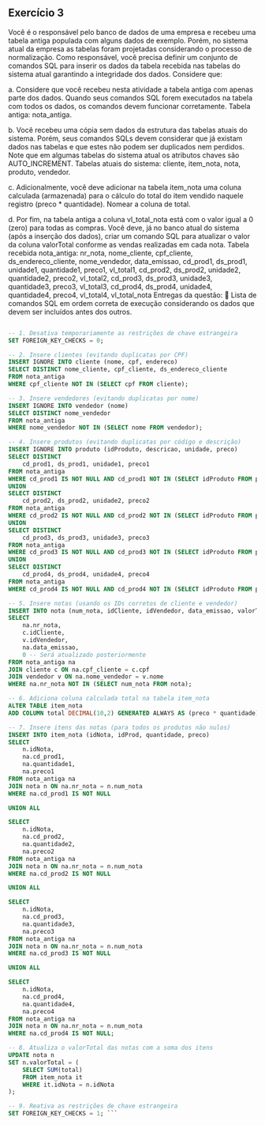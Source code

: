 ## Exercício 3
Você é o responsável pelo banco de dados de uma empresa e recebeu uma tabela antiga populada com alguns dados de exemplo. Porém, no sistema atual da empresa as tabelas foram projetadas considerando o processo de normalização. Como responsável, você precisa definir um conjunto de comandos SQL para inserir os dados da tabela recebida nas tabelas do sistema atual garantindo a integridade dos dados. Considere que:

a. Considere que você recebeu nesta atividade a tabela antiga com apenas parte dos dados. Quando seus comandos SQL forem executados na tabela com todos os dados, os comandos devem funcionar corretamente. Tabela antiga: nota_antiga.

b. Você recebeu uma cópia sem dados da estrutura das tabelas atuais do sistema. Porém, seus comandos SQLs devem considerar que já existam dados nas tabelas e que estes não podem ser duplicados nem perdidos. Note que em algumas tabelas do sistema atual os atributos chaves são AUTO_INCREMENT. Tabelas atuais do sistema: cliente, item_nota, nota, produto, vendedor.

c. Adicionalmente, você deve adicionar na tabela item_nota uma coluna calculada (armazenada) para o cálculo do total do item vendido naquele registro (preco * quantidade). Nomear a coluna de total.

d. Por fim, na tabela antiga a coluna vl_total_nota está com o valor igual a 0 (zero) para todas as compras. Você deve, já no banco atual do sistema (após a inserção dos dados), criar um comando SQL para atualizar o valor da coluna valorTotal conforme as vendas realizadas em cada nota.
Tabela recebida
nota_antiga:
nr_nota, nome_cliente, cpf_cliente, ds_endereco_cliente, nome_vendedor, data_emissao,
cd_prod1, ds_prod1, unidade1, quantidade1, preco1, vl_total1,
cd_prod2, ds_prod2, unidade2, quantidade2, preco2, vl_total2,
cd_prod3, ds_prod3, unidade3, quantidade3, preco3, vl_total3,
cd_prod4, ds_prod4, unidade4, quantidade4, preco4, vl_total4,
vl_total_nota
Entregas da questão:
 Lista de comandos SQL em ordem correta de execução considerando os dados que devem ser incluídos antes dos outros.


```sql

-- 1. Desativa temporariamente as restrições de chave estrangeira
SET FOREIGN_KEY_CHECKS = 0;

-- 2. Insere clientes (evitando duplicatas por CPF)
INSERT IGNORE INTO cliente (nome, cpf, endereco)
SELECT DISTINCT nome_cliente, cpf_cliente, ds_endereco_cliente
FROM nota_antiga
WHERE cpf_cliente NOT IN (SELECT cpf FROM cliente);

-- 3. Insere vendedores (evitando duplicatas por nome)
INSERT IGNORE INTO vendedor (nome)
SELECT DISTINCT nome_vendedor
FROM nota_antiga
WHERE nome_vendedor NOT IN (SELECT nome FROM vendedor);

-- 4. Insere produtos (evitando duplicatas por código e descrição)
INSERT IGNORE INTO produto (idProduto, descricao, unidade, preco)
SELECT DISTINCT 
    cd_prod1, ds_prod1, unidade1, preco1
FROM nota_antiga
WHERE cd_prod1 IS NOT NULL AND cd_prod1 NOT IN (SELECT idProduto FROM produto)
UNION
SELECT DISTINCT 
    cd_prod2, ds_prod2, unidade2, preco2
FROM nota_antiga
WHERE cd_prod2 IS NOT NULL AND cd_prod2 NOT IN (SELECT idProduto FROM produto)
UNION
SELECT DISTINCT 
    cd_prod3, ds_prod3, unidade3, preco3
FROM nota_antiga
WHERE cd_prod3 IS NOT NULL AND cd_prod3 NOT IN (SELECT idProduto FROM produto)
UNION
SELECT DISTINCT 
    cd_prod4, ds_prod4, unidade4, preco4
FROM nota_antiga
WHERE cd_prod4 IS NOT NULL AND cd_prod4 NOT IN (SELECT idProduto FROM produto);

-- 5. Insere notas (usando os IDs corretos de cliente e vendedor)
INSERT INTO nota (num_nota, idCliente, idVendedor, data_emissao, valorTotal)
SELECT 
    na.nr_nota,
    c.idCliente,
    v.idVendedor,
    na.data_emissao,
    0 -- Será atualizado posteriormente
FROM nota_antiga na
JOIN cliente c ON na.cpf_cliente = c.cpf
JOIN vendedor v ON na.nome_vendedor = v.nome
WHERE na.nr_nota NOT IN (SELECT num_nota FROM nota);

-- 6. Adiciona coluna calculada total na tabela item_nota
ALTER TABLE item_nota
ADD COLUMN total DECIMAL(10,2) GENERATED ALWAYS AS (preco * quantidade) STORED;

-- 7. Insere itens das notas (para todos os produtos não nulos)
INSERT INTO item_nota (idNota, idProd, quantidade, preco)
SELECT 
    n.idNota,
    na.cd_prod1,
    na.quantidade1,
    na.preco1
FROM nota_antiga na
JOIN nota n ON na.nr_nota = n.num_nota
WHERE na.cd_prod1 IS NOT NULL

UNION ALL

SELECT 
    n.idNota,
    na.cd_prod2,
    na.quantidade2,
    na.preco2
FROM nota_antiga na
JOIN nota n ON na.nr_nota = n.num_nota
WHERE na.cd_prod2 IS NOT NULL

UNION ALL

SELECT 
    n.idNota,
    na.cd_prod3,
    na.quantidade3,
    na.preco3
FROM nota_antiga na
JOIN nota n ON na.nr_nota = n.num_nota
WHERE na.cd_prod3 IS NOT NULL

UNION ALL

SELECT 
    n.idNota,
    na.cd_prod4,
    na.quantidade4,
    na.preco4
FROM nota_antiga na
JOIN nota n ON na.nr_nota = n.num_nota
WHERE na.cd_prod4 IS NOT NULL;

-- 8. Atualiza o valorTotal das notas com a soma dos itens
UPDATE nota n
SET n.valorTotal = (
    SELECT SUM(total)
    FROM item_nota it
    WHERE it.idNota = n.idNota
);

-- 9. Reativa as restrições de chave estrangeira
SET FOREIGN_KEY_CHECKS = 1; ```